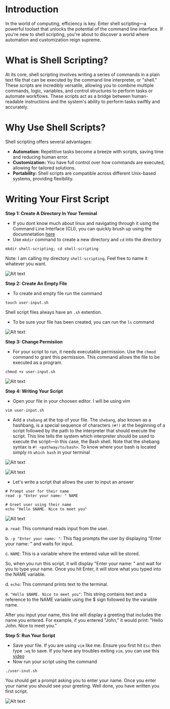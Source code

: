 # Introduction
In the world of computing, efficiency is key. Enter shell scripting—a powerful toolset that unlocks the potential of the command line interface. If you're new to shell scripting, you're about to discover a world where automation and customization reign supreme.

# What is Shell Scripting?
At its core, shell scripting involves writing a series of commands in a plain text file that can be executed by the command line interpreter, or "shell." These scripts are incredibly versatile, allowing you to combine multiple commands, logic, variables, and control structures to perform tasks or automate workflows. These scripts act as a bridge between human-readable instructions and the system's ability to perform tasks swiftly and accurately.

# Why Use Shell Scripts?
Shell scripting offers several advantages:
- **Automation:** Repetitive tasks become a breeze with scripts, saving time and reducing human error.
- **Customization:** You have full control over how commands are executed, allowing for tailored solutions.
- **Portability:** Shell scripts are compatible across different Unix-based systems, providing flexibility.

# Writing Your First Script
**Step 1: Create A Directory In Your Terminal**
- If you dont know much about linux and navigating through it using the Command Line Interface (CLI), you can quickly brush up using the documnetation [here](https://github.com/B-Akapo/Darey.io/tree/main/project1-linux-commands)
- Use `mkdir` command to create a new directory and `cd` into the directory
```
mkdir shell-scripting; cd shell-scripting
```
Note: I am calling my directory `shell-scripting`. Feel free to name it whatever you want. 

![Alt text](create-directory.png)

**Step 2: Create An Empty File**
- To create and empty file run the command
```
touch user-input.sh
```
Shell script files always have an `.sh` extention. 
- To be sure your file has been created, you can run the `ls` command

![Alt text](ls-command.png)

**Step 3: Change Permisiion**
- For your script to run, it needs executable permission. Use the `chmod` command to grant this permission. This command allows the file to be executed as a program.
```
chmod +x user-input.sh
```

![Alt text](chmod.png)

**Step 4: Writing Your Script**
- Open your file in your choosen editor. I will be using vim
```
vim user-input.sh
```
- Add a `shebang` at the top of your file. The `shebang`, also known as a hashbang, is a special sequence of characters `(#!)` at the beginning of a script followed by the path to the interpreter that should execute the script. This line tells the system which interpreter should be used to execute the script—in this case, the Bash shell. Note that the shebang syntax is `#! <pathway/to/bash>`. To know where your bash is located simply rn `which bash` in your terminal

![Alt text](bash.png)

![Alt text](shebang.png)

- Let's write a script that allows the user to input an answer
```
# Prompt user for their name
read -p "Enter your name: " NAME

# Greet user using their name
echo "Hello $NAME. Nice to meet you"
```

![Alt text](user-input.png)

a. `read`: This command reads input from the user.

b. `-p "Enter your name: "`: This flag prompts the user by displaying "Enter your name: " and waits for input.

c. `NAME`: This is a variable where the entered value will be stored.

So, when you run this script, it will display "Enter your name: " and wait for you to type your name. Once you hit Enter, it will store what you typed into the NAME variable.

d. `echo`: This command prints text to the terminal.

e. `"Hello $NAME. Nice to meet you"`: This string contains text and a reference to the NAME variable using the $ sign followed by the variable name.

After you input your name, this line will display a greeting that includes the name you entered. For example, if you entered "John," it would print: "Hello John. Nice to meet you."

**Step 5: Run Your Script**
- Save your file. If you are using `vim` like me. Ensure you first hit `Esc` then type `:wq` to save. If you have any troubles exiting `vim`, you can use this [video](https://www.youtube.com/watch?v=KwCvEVblJl8)
- Now run your script using the command
```
./user-inut.sh
```
You should get a prompt asking you to enter your name. Once you enter your name you should see your greeting. Well done, you have written you first script. 

![Alt text](first.png)







